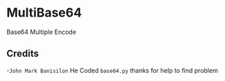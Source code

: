 # MultiBase64
Base64 Multiple Encode

## Credits
-`John Mark Banisilon` He Coded `base64.py` thanks for help to find problem



